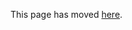 This page has moved [here](https://github.com/openhab/openhab-distro/blob/master/docs/sources/development/ide.md).
